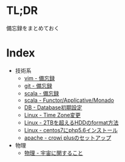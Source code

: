 # TL;DR

備忘録をまとめておく




# Index

* 技術系
    * [vim - 備忘録](tech/vim.md)     
    * [git - 備忘録](tech/git.md)
    * [scala - 備忘録](tech/scala.md)
    * [scala - Functor/Applicative/Monado](tech/scala.md)    
    * [DB - Database初期設定](tech/db_01.md)    
    * [Linux - Time Zone変更](tech/linux_01.md)    
    * [Linux - 2TBを超えるHDDのformat方法](tech/linux_02.md)    
    * [Linux - centos7にphp5.6インストール](tech/linux_03.md)
    * [apache - crowi plusのセットアップ](tech/apache_01.md)
* 物理
    * [物理 - 宇宙に関すること](science/pyshics_01.md)
      
   
     
